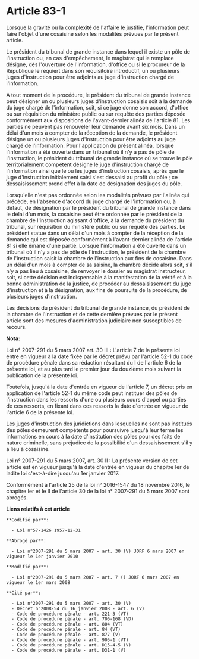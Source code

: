 # Article 83-1

Lorsque la gravité ou la complexité de l'affaire le justifie, l'information peut faire l'objet d'une cosaisine selon les
modalités prévues par le présent article.

Le président du tribunal de grande instance dans lequel il existe un pôle de l'instruction ou, en cas d'empêchement, le
magistrat qui le remplace désigne, dès l'ouverture de l'information, d'office ou si le procureur de la République le requiert
dans son réquisitoire introductif, un ou plusieurs juges d'instruction pour être adjoints au juge d'instruction chargé de
l'information.

A tout moment de la procédure, le président du tribunal de grande instance peut désigner un ou plusieurs juges d'instruction
cosaisis soit à la demande du juge chargé de l'information, soit, si ce juge donne son accord, d'office ou sur réquisition du
ministère public ou sur requête des parties déposée conformément aux dispositions de l'avant-dernier alinéa de l'article 81.
Les parties ne peuvent pas renouveler leur demande avant six mois. Dans un délai d'un mois à compter de la réception de la
demande, le président désigne un ou plusieurs juges d'instruction pour être adjoints au juge chargé de l'information. Pour
l'application du présent alinéa, lorsque l'information a été ouverte dans un tribunal où il n'y a pas de pôle de
l'instruction, le président du tribunal de grande instance où se trouve le pôle territorialement compétent désigne le juge
d'instruction chargé de l'information ainsi que le ou les juges d'instruction cosaisis, après que le juge d'instruction
initialement saisi s'est dessaisi au profit du pôle ; ce dessaisissement prend effet à la date de désignation des juges du
pôle.

Lorsqu'elle n'est pas ordonnée selon les modalités prévues par l'alinéa qui précède, en l'absence d'accord du juge chargé de
l'information ou, à défaut, de désignation par le président du tribunal de grande instance dans le délai d'un mois, la
cosaisine peut être ordonnée par le président de la chambre de l'instruction agissant d'office, à la demande du président du
tribunal, sur réquisition du ministère public ou sur requête des parties. Le président statue dans un délai d'un mois à
compter de la réception de la demande qui est déposée conformément à l'avant-dernier alinéa de l'article 81 si elle émane
d'une partie. Lorsque l'information a été ouverte dans un tribunal où il n'y a pas de pôle de l'instruction, le président de
la chambre de l'instruction saisit la chambre de l'instruction aux fins de cosaisine. Dans un délai d'un mois à compter de sa
saisine, la chambre décide alors soit, s'il n'y a pas lieu à cosaisine, de renvoyer le dossier au magistrat instructeur,
soit, si cette décision est indispensable à la manifestation de la vérité et à la bonne administration de la justice, de
procéder au dessaisissement du juge d'instruction et à la désignation, aux fins de poursuite de la procédure, de plusieurs
juges d'instruction.

Les décisions du président du tribunal de grande instance, du président de la chambre de l'instruction et de cette dernière
prévues par le présent article sont des mesures d'administration judiciaire non susceptibles de recours.

**Nota:**

Loi n° 2007-291 du 5 mars 2007 art. 30 III : L'article 7 de la présente loi entre en vigueur à la date fixée par le décret
prévu par l'article 52-1 du code de procédure pénale dans sa rédaction résultant du I de l'article 6 de la présente loi, et
au plus tard le premier jour du douzième mois suivant la publication de la présente loi.

Toutefois, jusqu'à la date d'entrée en vigueur de l'article 7, un décret pris en application de l'article 52-1 du même code
peut instituer des pôles de l'instruction dans les ressorts d'une ou plusieurs cours d'appel ou parties de ces ressorts, en
fixant dans ces ressorts la date d'entrée en vigueur de l'article 6 de la présente loi.

Les juges d'instruction des juridictions dans lesquelles ne sont pas institués des pôles demeurent compétents pour poursuivre
jusqu'à leur terme les informations en cours à la date d'institution des pôles pour des faits de nature criminelle, sans
préjudice de la possibilité d'un dessaisissement s'il y a lieu à cosaisine.

Loi n° 2007-291 du 5 mars 2007, art. 30 II : La présente version de cet article est en vigueur jusqu'à la date d'entrée en
vigueur du chapitre Ier de ladite loi c'est-à-dire jusqu'au 1er janvier 2017.

Conformément à l'article 25 de la loi n° 2016-1547 du 18 novembre 2016, le chapitre Ier et le II de l'article 30 de la loi n°
2007-291 du 5 mars 2007 sont abrogés.

**Liens relatifs à cet article**

	**Codifié par**:

	  - Loi n°57-1426 1957-12-31

	**Abrogé par**:

	  - Loi n°2007-291 du 5 mars 2007 - art. 30 (V) JORF 6 mars 2007 en vigueur le 1er janvier 2010

	**Modifié par**:

	  - Loi n°2007-291 du 5 mars 2007 - art. 7 () JORF 6 mars 2007 en vigueur le 1er mars 2008

	**Cité par**:

	  - Loi n°2007-291 du 5 mars 2007 - art. 30 (V)
	  - Décret n°2008-54 du 16 janvier 2008 - art. 6 (V)
	  - Code de procédure pénale - art. 221-3 (VT)
	  - Code de procédure pénale - art. 706-168 (VD)
	  - Code de procédure pénale - art. 804 (VT)
	  - Code de procédure pénale - art. 84 (VT)
	  - Code de procédure pénale - art. 877 (V)
	  - Code de procédure pénale - art. 905-1 (VT)
	  - Code de procédure pénale - art. D15-4-5 (V)
	  - Code de procédure pénale - art. D31-1 (V)
